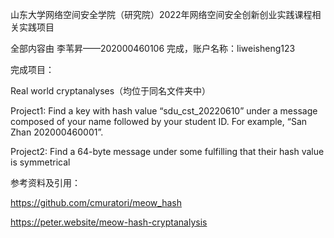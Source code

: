 山东大学网络空间安全学院（研究院）2022年网络空间安全创新创业实践课程相关实践项目

全部内容由 李苇昇——202000460106 完成，账户名称：liweisheng123

完成项目：

Real world cryptanalyses（均位于同名文件夹中）

Project1: Find a key with hash value “sdu_cst_20220610” under a message composed of your name followed by your student ID. For example, “San Zhan 202000460001”.

Project2: Find a 64-byte message under some  fulfilling that their hash value is symmetrical

参考资料及引用：

https://github.com/cmuratori/meow_hash

https://peter.website/meow-hash-cryptanalysis
